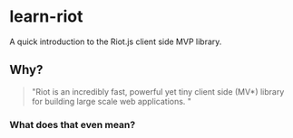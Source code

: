 learn-riot
==========

A quick introduction to the Riot.js client side MVP library.

## Why?

> "Riot is an incredibly fast, powerful yet tiny client side (MV*)
library for building large scale web applications. "

### What does that even mean?
